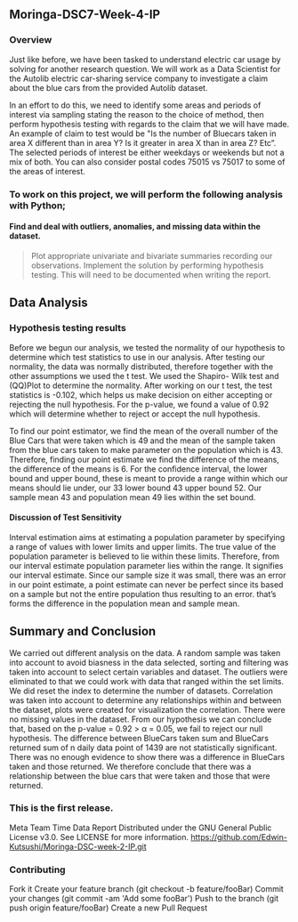 ## Moringa-DSC7-Week-4-IP
### Overview 
Just like before, we have been tasked to understand electric car usage by solving for another research question. We will work as a Data Scientist for the Autolib electric car-sharing service company to investigate a claim about the blue cars from the provided Autolib dataset.

In an effort to do this, we need to identify some areas and periods of interest via sampling stating the reason to the choice of method, then perform hypothesis testing with regards to the claim that we will have made. An example of claim to test would be "Is the number of Bluecars taken in area X different than in area Y? Is it greater in area X than in area Z? Etc”. The selected periods of interest be either weekdays or weekends but not a mix of both. You can also consider postal codes 75015 vs 75017 to some of the areas of interest. 

### To work on this project, we will perform the following analysis with Python; 

#### Find and deal with outliers, anomalies, and missing data within the dataset.
> Plot appropriate univariate and bivariate summaries recording our observations.
> Implement the solution by performing hypothesis testing.
> This will need to be documented when writing the report. 
##	Data Analysis
### Hypothesis testing results 
Before we begun our analysis, we tested the normality of our hypothesis to determine which test statistics to use in our analysis. After testing our normality, the data was normally distributed, therefore together with the other assumptions we used the t test. We used the Shapiro- Wilk test and (QQ)Plot to determine the normality. 
 After working on our t test, the test statistics is -0.102, which helps us make decision on either accepting or rejecting the null hypothesis. 
For the p-value, we found a value of 0.92 which will determine whether to reject or accept the null hypothesis. 

To find our point estimator, we find the mean of the overall number of the Blue Cars that were taken which is 49 and the mean of the sample taken from the blue cars taken to make parameter on the population which is 43. Therefore, finding our point estimate we find the difference of the means, the difference of the means is 6.
For the confidence interval, the lower bound and upper bound, these is meant to provide a range within which our means should lie under, our 33 lower bound 43 upper bound 52. Our sample mean 43 and population mean 49 lies within the set bound. 

#### Discussion of Test Sensitivity
Interval estimation aims at estimating a population parameter by specifying a range of values with lower limits and upper limits. The true value of the population parameter is believed to lie within these limits. Therefore, from our interval estimate population parameter lies within the range. It signifies our interval estimate. Since our sample size it was small, there was an error in our point estimate, a point estimate can never be perfect since its based on a sample but not the entire population thus resulting to an error. that’s forms the difference in the population mean and sample mean.
## Summary and Conclusion
We carried out different analysis on the data. A random sample was taken into account to avoid biasness in the data selected, sorting and filtering was taken into account to select certain variables and dataset. The outliers were eliminated to that we could work with data that ranged within the set limits. We did reset the index to determine the number of datasets. Correlation was taken into account to determine any relationships within and between the dataset, plots were created for visualization the correlation. There were no missing values in the dataset.
From our hypothesis we can conclude that, based on the p-value = 0.92 > α = 0.05, we fail to reject our null hypothesis. The difference between BlueCars taken sum and BlueCars returned sum of n daily data point of 1439 are not statistically significant. There was no enough evidence to show there was a difference in BlueCars taken and those returned. We therefore conclude that there was a relationship between the blue cars that were taken and those that were returned.

### This is the first release.
Meta Team Time Data Report Distributed under the GNU General Public License v3.0. See LICENSE for more information. https://github.com/Edwin-Kutsushi/Moringa-DSC-week-2-IP.git

### Contributing

Fork it 
Create your feature branch (git checkout -b feature/fooBar)
Commit your changes (git commit -am 'Add some fooBar')
Push to the branch (git push origin feature/fooBar)
Create a new Pull Request
